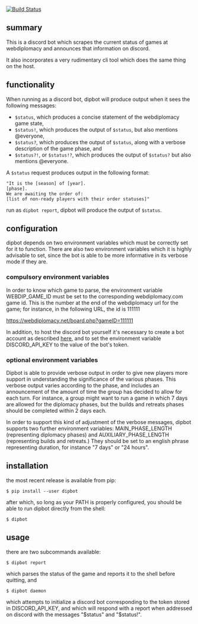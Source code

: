 [![Build Status](https://travis-ci.org/circius/webdiplomacy-bot.svg?branch=master)](https://travis-ci.org/circius/webdiplomacy-bot)

## summary

This is a discord bot which scrapes the current status of games at
webdiplomacy and announces that information on discord.

It also incorporates a very rudimentary cli tool which does the same
thing on the host.

## functionality

When running as a discord bot, dipbot will produce output when it sees
the following messages:

 - `$status`, which produces a concise statement of the webdiplomacy game state,
 - `$status!`, which produces the output of `$status`, but also mentions @everyone,
 - `$status?`, which produces the output of `$status`, along with a
   verbose description of the game phase, and
 - `$status?!`, or `$status!?`, which produces the output of
   `$status?` but also mentions @everyone.

A `$status` request produces output in the following format:

``` shell
"It is the [season] of [year].
[phase].
We are awaiting the order of:
[list of non-ready players with their order statuses]"
```
run as `dipbot report`, dipbot will produce the output of `$status`.

## configuration

dipbot depends on two environment variables which must be correctly
set for it to function. There are also two environment variables which
it is highly advisable to set, since the bot is able to be more
informative in its verbose mode if they are.

### compulsory environment variables

In order to know which game to parse, the environment variable
WEBDIP_GAME_ID must be set to the corresponding webdiplomacy.com game
id. This is the number at the end of the webdiplomacy url for the
game; for instance, in the following URL, the id is 111111

https://webdiplomacy.net/board.php?gameID=111111

In addition, to host the discord bot yourself it's necessary to create
a bot account as described
[here](https://discordpy.readthedocs.io/en/latest/discord.html), and
to set the environment variable DISCORD_API_KEY to the value of the
bot's token.

### optional environment variables

Dipbot is able to provide verbose output in order to give new players
more support in understanding the significance of the various
phases. This verbose output varies according to the phase, and
includes an announcement of the amount of time the group has decided
to allow for each turn. For instance, a group might want to run a game
in which 7 days are allowed for the diplomacy phases, but the builds
and retreats phases should be completed within 2 days each.

In order to support this kind of adjustment of the verbose messages,
dipbot supports two further environment variables: MAIN_PHASE_LENGTH
(representing diplomacy phases) and AUXILIARY_PHASE_LENGTH
(representing builds and retreats.) They should be set to an english
phrase representing duration, for instance "7 days" or "24 hours".

## installation

the most recent release is available from pip:

``` shell
$ pip install --user dipbot
```

after which, so long as your PATH is properly configured, you should be able to run dipbot directly from the shell:

``` shell
$ dipbot
```

## usage

there are two subcommands available:

``` shell
$ dipbot report
```

which parses the status of the game and reports it to the shell before quitting, and

``` shell
$ dipbot daemon
```

which attempts to initialize a discord bot corresponding to the token stored in DISCORD_API_KEY, and which will respond with a report when addressed on discord with the messages "$status" and "$status!".
